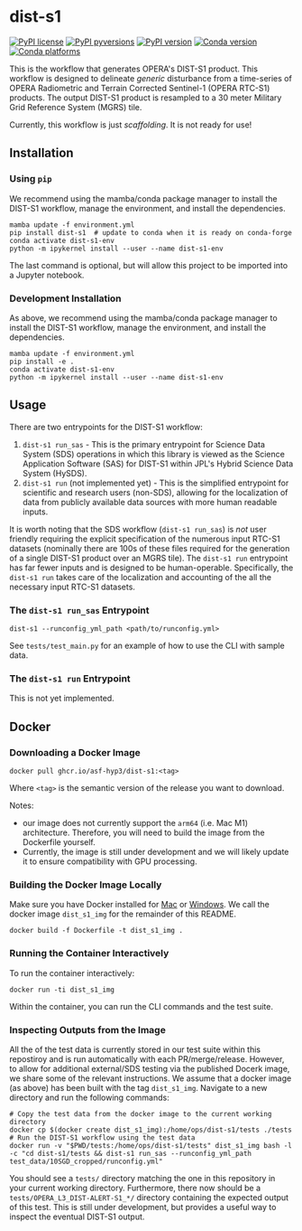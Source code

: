 # dist-s1

[![PyPI license](https://img.shields.io/pypi/l/dist-s1.svg)](https://pypi.python.org/pypi/dist-s1/)
[![PyPI pyversions](https://img.shields.io/pypi/pyversions/dist-s1.svg)](https://pypi.python.org/pypi/dist-s1/)
[![PyPI version](https://img.shields.io/pypi/v/dist-s1.svg)](https://pypi.python.org/pypi/dist-s1/)
[![Conda version](https://img.shields.io/conda/vn/conda-forge/dist_s1)](https://anaconda.org/conda-forge/dist_s1)
[![Conda platforms](https://img.shields.io/conda/pn/conda-forge/dist_s1)](https://anaconda.org/conda-forge/dist_s1)

This is the workflow that generates OPERA's DIST-S1 product. This workflow is designed to delineate *generic* disturbance from a time-series of OPERA Radiometric and Terrain Corrected Sentinel-1 (OPERA RTC-S1) products. The output DIST-S1 product is resampled to a 30 meter Military Grid Reference System (MGRS) tile.

Currently, this workflow is just *scaffolding*. It is not ready for use!

## Installation

### Using `pip`

We recommend using the mamba/conda package manager to install the DIST-S1 workflow, manage the environment, and install the dependencies.

```
mamba update -f environment.yml
pip install dist-s1  # update to conda when it is ready on conda-forge
conda activate dist-s1-env
python -m ipykernel install --user --name dist-s1-env
```

The last command is optional, but will allow this project to be imported into a Jupyter notebook.


### Development Installation

As above, we recommend using the mamba/conda package manager to install the DIST-S1 workflow, manage the environment, and install the dependencies.

```
mamba update -f environment.yml
pip install -e .
conda activate dist-s1-env
python -m ipykernel install --user --name dist-s1-env
```

## Usage

There are two entrypoints for the DIST-S1 workflow:

1. `dist-s1 run_sas` - This is the primary entrypoint for Science Data System (SDS) operations in which this library is viewed as the Science Application Software (SAS) for DIST-S1 within JPL's Hybrid Science Data System (HySDS).
2. `dist-s1 run` (not implemented yet) - This is the simplified entrypoint for scientific and research users (non-SDS), allowing for the localization of data from publicly available data sources with more human readable inputs.

It is worth noting that the SDS workflow (`dist-s1 run_sas`) is *not* user friendly requiring the explicit specification of the numerous input RTC-S1 datasets (nominally there are 100s of these files required for the generation of a single DIST-S1 product over an MGRS tile). The `dist-s1 run` entrypoint has far fewer inputs and is designed to be human-operable. Specifically, the `dist-s1 run` takes care of the localization and accounting of the all the necessary input RTC-S1 datasets.

### The `dist-s1 run_sas` Entrypoint

```
dist-s1 --runconfig_yml_path <path/to/runconfig.yml>
```

See `tests/test_main.py` for an example of how to use the CLI with sample data.

### The `dist-s1 run` Entrypoint

This is not yet implemented.

## Docker

### Downloading a Docker Image

```
docker pull ghcr.io/asf-hyp3/dist-s1:<tag>
```
Where `<tag>` is the semantic version of the release you want to download.

Notes: 
- our image does not currently support the `arm64` (i.e. Mac M1) architecture. Therefore, you will need to build the image from the Dockerfile yourself.
- Currently, the image is still under development and we will likely update it to ensure compatibility with GPU processing.

### Building the Docker Image Locally

Make sure you have Docker installed for [Mac](https://docs.docker.com/desktop/setup/install/mac-install/) or [Windows](https://docs.docker.com/desktop/setup/install/windows-install/). We call the docker image `dist_s1_img` for the remainder of this README.

```
docker build -f Dockerfile -t dist_s1_img .
```

### Running the Container Interactively

To run the container interactively:
```
docker run -ti dist_s1_img
```
Within the container, you can run the CLI commands and the test suite.

### Inspecting Outputs from the Image

All the of the test data is currently stored in our test suite within this repostiroy and is run automatically with each PR/merge/release.
However, to allow for additional external/SDS testing via the published Docerk image, we share some of the relevant instructions.
We assume that a docker image (as above) has been built with the tag `dist_s1_img`.
Navigate to a new directory and run the following commands:
```
# Copy the test data from the docker image to the current working directory
docker cp $(docker create dist_s1_img):/home/ops/dist-s1/tests ./tests
# Run the DIST-S1 workflow using the test data
docker run -v "$PWD/tests:/home/ops/dist-s1/tests" dist_s1_img bash -l -c "cd dist-s1/tests && dist-s1 run_sas --runconfig_yml_path test_data/10SGD_cropped/runconfig.yml"
``` 
You should see a `tests/` directory matching the one in this repository in your current working directory. Furthermore, there now should be a `tests/OPERA_L3_DIST-ALERT-S1_*/` directory containing the expected output of this test. This is still under development, but provides a useful way to inspect the eventual DIST-S1 output.
